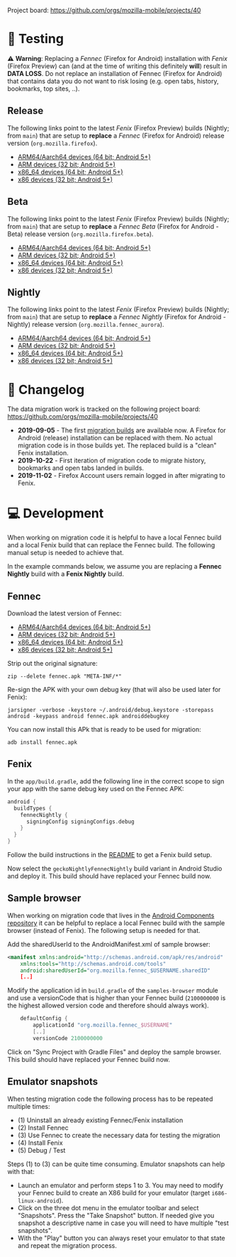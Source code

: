 Project board: https://github.com/orgs/mozilla-mobile/projects/40

# 📱 Testing

⚠️ **Warning**: Replacing a _Fennec_ (Firefox for Android) installation with _Fenix_ (Firefox Preview) can (and at the time of writing this definitely **will**) result in **DATA LOSS**. Do not replace an installation of Fennec (Firefox for Android) that contains data you do not want to risk losing (e.g. open tabs, history, bookmarks, top sites, ..).

## Release

The following links point to the latest *Fenix* (Firefox Preview) builds (Nightly; from `main`) that are setup to **replace** a *Fennec* (Firefox for Android) release version (`org.mozilla.firefox`).

* [ARM64/Aarch64 devices (64 bit; Android 5+)](https://firefox-ci-tc.services.mozilla.com/api/index/v1/task/project.mobile.fenix.v2.fennec-production.latest/artifacts/public/build/arm64-v8a/geckoBeta/target.apk)
* [ARM devices (32 bit; Android 5+)](https://firefox-ci-tc.services.mozilla.com/api/index/v1/task/project.mobile.fenix.v2.fennec-production.latest/artifacts/public/build/armeabi-v7a/geckoBeta/target.apk)
* [x86_64 devices (64 bit; Android 5+)](https://firefox-ci-tc.services.mozilla.com/api/index/v1/task/project.mobile.fenix.v2.fennec-production.latest/artifacts/public/build/x86_64/geckoBeta/target.apk)
* [x86 devices (32 bit; Android 5+)](https://firefox-ci-tc.services.mozilla.com/api/index/v1/task/project.mobile.fenix.v2.fennec-production.latest/artifacts/public/build/x86/geckoBeta/target.apk)

## Beta

The following links point to the latest *Fenix* (Firefox Preview) builds (Nightly; from `main`) that are setup to **replace** a *Fennec Beta* (Firefox for Android - Beta) release version (`org.mozilla.firefox.beta`).

* [ARM64/Aarch64 devices (64 bit; Android 5+)](https://firefox-ci-tc.services.mozilla.com/api/index/v1/task/project.mobile.fenix.v2.fennec-beta.latest/artifacts/public/build/arm64-v8a/geckoBeta/target.apk)
* [ARM devices (32 bit; Android 5+)](https://firefox-ci-tc.services.mozilla.com/api/index/v1/task/project.mobile.fenix.v2.fennec-beta.latest/artifacts/public/build/armeabi-v7a/geckoBeta/target.apk)
* [x86_64 devices (64 bit; Android 5+)](https://firefox-ci-tc.services.mozilla.com/api/index/v1/task/project.mobile.fenix.v2.fennec-beta.latest/artifacts/public/build/x86_64/geckoBeta/target.apk)
* [x86 devices (32 bit; Android 5+)](https://firefox-ci-tc.services.mozilla.com/api/index/v1/task/project.mobile.fenix.v2.fennec-beta.latest/artifacts/public/build/x86/geckoBeta/target.apk)

## Nightly

The following links point to the latest *Fenix* (Firefox Preview) builds (Nightly; from `main`) that are setup to **replace** a *Fennec Nightly* (Firefox for Android - Nightly) release version (`org.mozilla.fennec_aurora`).

* [ARM64/Aarch64 devices (64 bit; Android 5+)](https://firefox-ci-tc.services.mozilla.com/api/index/v1/task/mobile.v2.fenix.nightly.latest.arm64-v8a/artifacts/public/build/arm64-v8a/target.apk)
* [ARM devices (32 bit; Android 5+)](https://firefox-ci-tc.services.mozilla.com/api/index/v1/task/mobile.v2.fenix.nightly.latest.armeabi-v7a/artifacts/public/build/armeabi-v7a/target.apk)
* [x86_64 devices (64 bit; Android 5+)](https://firefox-ci-tc.services.mozilla.com/api/index/v1/task/mobile.v2.fenix.nightly.latest.x86_64/artifacts/public/build/x86_64/target.apk)
* [x86 devices (32 bit; Android 5+)](https://firefox-ci-tc.services.mozilla.com/api/index/v1/task/mobile.v2.fenix.nightly.latest.x86/artifacts/public/build/x86/target.apk)

# 📝 Changelog

The data migration work is tracked on the following project board:
https://github.com/orgs/mozilla-mobile/projects/40

* **2019-09-05** - The first [migration builds](https://tools.taskcluster.net/index/project.mobile.fenix.v2.fennec-production/latest) are available now. A Firefox for Android (release) installation can be replaced with them. No actual migration code is in those builds yet. The replaced build is a "clean" Fenix installation.
* **2019-10-22** - First iteration of migration code to migrate history, bookmarks and open tabs landed in builds.
* **2019-11-02** - Firefox Account users remain logged in after migrating to Fenix.

# 💻 Development

When working on migration code it is helpful to have a local Fennec build and a local Fenix build that can replace the Fennec build. The following manual setup is needed to achieve that.

In the example commands below, we assume you are replacing a **Fennec Nightly** build with a **Fenix Nightly** build.

## Fennec

Download the latest version of Fennec:

 - [ARM64/Aarch64 devices (64 bit; Android 5+)](https://archive.mozilla.org/pub/mobile/nightly/latest-mozilla-esr68-android-aarch64/)
 - [ARM devices (32 bit; Android 5+)](https://archive.mozilla.org/pub/mobile/nightly/latest-mozilla-esr68-android-api-16/)
 - [x86_64 devices (64 bit; Android 5+)](https://archive.mozilla.org/pub/mobile/nightly/latest-mozilla-esr68-android-x86_64/)
 - [x86 devices (32 bit; Android 5+)](https://archive.mozilla.org/pub/mobile/nightly/latest-mozilla-esr68-android-x86/)

Strip out the original signature:

```
zip --delete fennec.apk "META-INF/*"
```

Re-sign the APK with your own debug key (that will also be used later for Fenix):

```
jarsigner -verbose -keystore ~/.android/debug.keystore -storepass android -keypass android fennec.apk androiddebugkey
```

You can now install this APk that is ready to be used for migration:

```
adb install fennec.apk
```

## Fenix

In the `app/build.gradle`, add the following line in the correct scope to sign your app with the same debug key used on the Fennec APK:

```groovy
android {
  buildTypes {
    fennecNightly {
      signingConfig signingConfigs.debug
    }
  }
}
```

Follow the build instructions in the [README](https://github.com/mozilla-mobile/fenix/blob/main/README.md) to get a Fenix build setup.

Now select the `geckoNightlyFennecNightly` build variant in Android Studio and deploy it. This build should have replaced your Fennec build now.

## Sample browser

When working on migration code that lives in the [Android Components repository](https://github.com/mozilla-mobile/android-components) it can be helpful to replace a local Fennec build with the sample browser (instead of Fenix). The following setup is needed for that.

Add the sharedUserId to the AndroidManifest.xml of sample browser:

```XML
<manifest xmlns:android="http://schemas.android.com/apk/res/android"
    xmlns:tools="http://schemas.android.com/tools"
    android:sharedUserId="org.mozilla.fennec_$USERNAME.sharedID"
    [..]
```

Modify the application id in `build.gradle` of the `samples-browser` module and use a versionCode that is higher than your Fennec build (`2100000000` is the highest allowed version code and therefore should always work).

```Groovy
    defaultConfig {
        applicationId "org.mozilla.fennec_$USERNAME"
        [..]
        versionCode 2100000000
```



Click on "Sync Project with Gradle Files" and deploy the sample browser. This build should have replaced your Fennec build now.

## Emulator snapshots

When testing migration code the following process has to be repeated multiple times:

* (1) Uninstall an already existing Fennec/Fenix installation
* (2) Install Fennec
* (3) Use Fennec to create the necessary data for testing the migration
* (4) Install Fenix
* (5) Debug / Test

Steps (1) to (3) can be quite time consuming. Emulator snapshots can help with that:

* Launch an emulator and perform steps 1 to 3. You may need to modify your Fennec build to create an X86 build for your emulator (target `i686-linux-android`).
* Click on the three dot menu in the emulator toolbar and select "Snapshots". Press the "Take Snapshot" button. If needed give you snapshot a descriptive name in case you will need to have multiple "test snapshots".
* With the "Play" button you can always reset your emulator to that state and repeat the migration process.